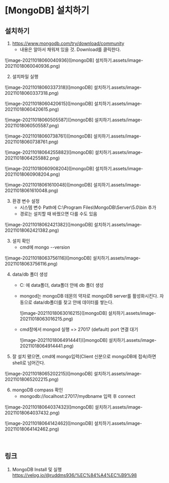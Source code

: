 # [MongoDB] 설치하기

## 설치하기

1. https://www.mongodb.com/try/download/community
   - 내용은 알아서 채워져 있을 것. Download를 클릭한다.

![image-20211018060040936]([mongoDB] 설치하기.assets/image-20211018060040936.png)

2. 설치파일 실행

![image-20211018060337318]([mongoDB] 설치하기.assets/image-20211018060337318.png)

![image-20211018060420615]([mongoDB] 설치하기.assets/image-20211018060420615.png)

![image-20211018060505587]([mongoDB] 설치하기.assets/image-20211018060505587.png)

![image-20211018060738761]([mongoDB] 설치하기.assets/image-20211018060738761.png)

![image-20211018064255882]([mongoDB] 설치하기.assets/image-20211018064255882.png)

![image-20211018060908204]([mongoDB] 설치하기.assets/image-20211018060908204.png)

![image-20211018061610048]([mongoDB] 설치하기.assets/image-20211018061610048.png)

3. 환경 변수 설정
   - 시스템 변수 Path에 C:\Program Files\MongoDB\Server\5.0\bin 추가
   - 경로는 설치할 때 바꿨으면 다를 수도 있음

![image-20211018062421382]([mongoDB] 설치하기.assets/image-20211018062421382.png)

3. 설치 확인
   - cmd에 mongo --version

![image-20211018063756116]([mongoDB] 설치하기.assets/image-20211018063756116.png)

4. data/db 폴더 생성

   - C: 에 data폴더, data폴더 안에 db 폴더 생성

   - mongod는 mongoDB 데몬의 약자로 mongoDB server를 활성화시킨다. 자동으로 data/db폴더를 찾고 안에 데이터를 쌓는다.

     ![image-20211018063016215]([mongoDB] 설치하기.assets/image-20211018063016215.png)

   - cmd창에서 mongod 실행 => 27017 (default) port 연결 대기

     ![image-20211018064914441]([mongoDB] 설치하기.assets/image-20211018064914441.png)

5. 잘 설치 됐으면, cmd에 mongo입력(Client 신분으로 mongoDB에 접속)하면 shell로 넘어간다.

![image-20211018065202215]([mongoDB] 설치하기.assets/image-20211018065202215.png)

6. mongoDB compass 확인
   - mongodb://localhost:27017/mydbname 입력 후 connect

![image-20211018064037432]([mongoDB] 설치하기.assets/image-20211018064037432.png)

![image-20211018064142462]([mongoDB] 설치하기.assets/image-20211018064142462.png)

<br/>



## 링크

1. MongoDB Install 및 실행 https://velog.io/@ruddms936/%EC%84%A4%EC%B9%98